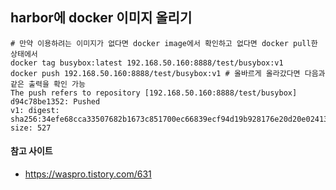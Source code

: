 ## harbor에 docker 이미지 올리기

```
# 만약 이용하려는 이미지가 없다면 docker image에서 확인하고 없다면 docker pull한 상태에서
docker tag busybox:latest 192.168.50.160:8888/test/busybox:v1
docker push 192.168.50.160:8888/test/busybox:v1 # 올바르게 올라갔다면 다음과 같은 출력을 확인 가능
The push refers to repository [192.168.50.160:8888/test/busybox]
d94c78be1352: Pushed
v1: digest: sha256:34efe68cca33507682b1673c851700ec66839ecf94d19b928176e20d20e02413 size: 527
```

#### 참고 사이트
- https://waspro.tistory.com/631
